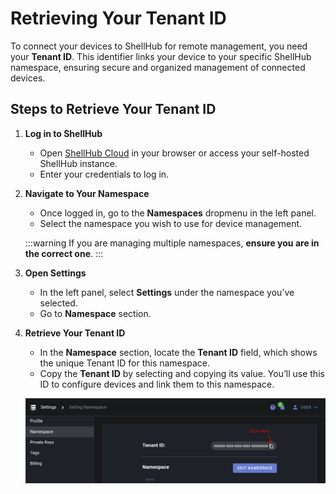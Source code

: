# Retrieving Your Tenant ID

To connect your devices to ShellHub for remote management, you need your **Tenant ID**. This identifier links your device to your specific ShellHub namespace, ensuring secure and organized management of connected devices.

## Steps to Retrieve Your Tenant ID

1. **Log in to ShellHub**

   - Open [ShellHub Cloud](https://cloud.shellhub.io) in your browser or access your self-hosted ShellHub instance.
   - Enter your credentials to log in.

2. **Navigate to Your Namespace**

   - Once logged in, go to the **Namespaces** dropmenu in the left panel.
   - Select the namespace you wish to use for device management.

   :::warning
   If you are managing multiple namespaces, **ensure you are in the correct one**.
   :::

3. **Open Settings**

   - In the left panel, select **Settings** under the namespace you’ve selected.
   - Go to **Namespace** section.

4. **Retrieve Your Tenant ID**

   - In the **Namespace** section, locate the **Tenant ID** field, which shows the unique Tenant ID for this namespace.
   - Copy the **Tenant ID** by selecting and copying its value. You’ll use this ID to configure devices and link them to this namespace.

   ![Screenshot showing the Tenant ID field for easy reference.](/img/copy-tenant-id.png)
